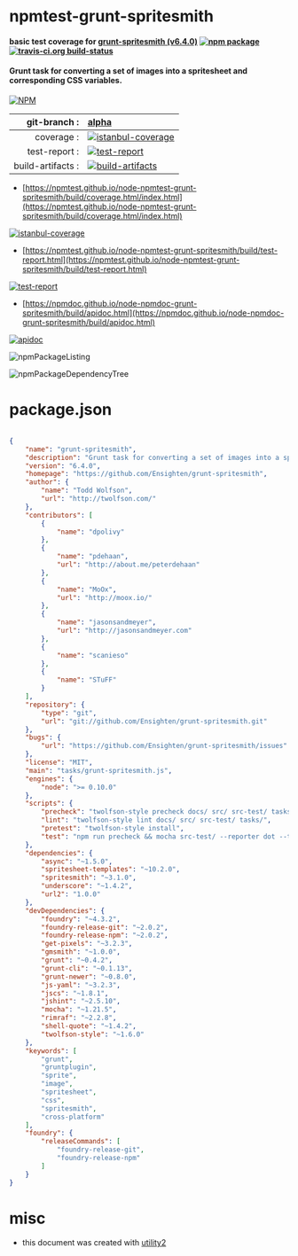 # npmtest-grunt-spritesmith

#### basic test coverage for  [grunt-spritesmith (v6.4.0)](https://github.com/Ensighten/grunt-spritesmith)  [![npm package](https://img.shields.io/npm/v/npmtest-grunt-spritesmith.svg?style=flat-square)](https://www.npmjs.org/package/npmtest-grunt-spritesmith) [![travis-ci.org build-status](https://api.travis-ci.org/npmtest/node-npmtest-grunt-spritesmith.svg)](https://travis-ci.org/npmtest/node-npmtest-grunt-spritesmith)

#### Grunt task for converting a set of images into a spritesheet and corresponding CSS variables.

[![NPM](https://nodei.co/npm/grunt-spritesmith.png?downloads=true&downloadRank=true&stars=true)](https://www.npmjs.com/package/grunt-spritesmith)

| git-branch : | [alpha](https://github.com/npmtest/node-npmtest-grunt-spritesmith/tree/alpha)|
|--:|:--|
| coverage : | [![istanbul-coverage](https://npmtest.github.io/node-npmtest-grunt-spritesmith/build/coverage.badge.svg)](https://npmtest.github.io/node-npmtest-grunt-spritesmith/build/coverage.html/index.html)|
| test-report : | [![test-report](https://npmtest.github.io/node-npmtest-grunt-spritesmith/build/test-report.badge.svg)](https://npmtest.github.io/node-npmtest-grunt-spritesmith/build/test-report.html)|
| build-artifacts : | [![build-artifacts](https://npmtest.github.io/node-npmtest-grunt-spritesmith/glyphicons_144_folder_open.png)](https://github.com/npmtest/node-npmtest-grunt-spritesmith/tree/gh-pages/build)|

- [https://npmtest.github.io/node-npmtest-grunt-spritesmith/build/coverage.html/index.html](https://npmtest.github.io/node-npmtest-grunt-spritesmith/build/coverage.html/index.html)

[![istanbul-coverage](https://npmtest.github.io/node-npmtest-grunt-spritesmith/build/screenCapture.buildCi.browser.%252Ftmp%252Fbuild%252Fcoverage.lib.html.png)](https://npmtest.github.io/node-npmtest-grunt-spritesmith/build/coverage.html/index.html)

- [https://npmtest.github.io/node-npmtest-grunt-spritesmith/build/test-report.html](https://npmtest.github.io/node-npmtest-grunt-spritesmith/build/test-report.html)

[![test-report](https://npmtest.github.io/node-npmtest-grunt-spritesmith/build/screenCapture.buildCi.browser.%252Ftmp%252Fbuild%252Ftest-report.html.png)](https://npmtest.github.io/node-npmtest-grunt-spritesmith/build/test-report.html)

- [https://npmdoc.github.io/node-npmdoc-grunt-spritesmith/build/apidoc.html](https://npmdoc.github.io/node-npmdoc-grunt-spritesmith/build/apidoc.html)

[![apidoc](https://npmdoc.github.io/node-npmdoc-grunt-spritesmith/build/screenCapture.buildCi.browser.%252Ftmp%252Fbuild%252Fapidoc.html.png)](https://npmdoc.github.io/node-npmdoc-grunt-spritesmith/build/apidoc.html)

![npmPackageListing](https://npmtest.github.io/node-npmtest-grunt-spritesmith/build/screenCapture.npmPackageListing.svg)

![npmPackageDependencyTree](https://npmtest.github.io/node-npmtest-grunt-spritesmith/build/screenCapture.npmPackageDependencyTree.svg)



# package.json

```json

{
    "name": "grunt-spritesmith",
    "description": "Grunt task for converting a set of images into a spritesheet and corresponding CSS variables.",
    "version": "6.4.0",
    "homepage": "https://github.com/Ensighten/grunt-spritesmith",
    "author": {
        "name": "Todd Wolfson",
        "url": "http://twolfson.com/"
    },
    "contributors": [
        {
            "name": "dpolivy"
        },
        {
            "name": "pdehaan",
            "url": "http://about.me/peterdehaan"
        },
        {
            "name": "MoOx",
            "url": "http://moox.io/"
        },
        {
            "name": "jasonsandmeyer",
            "url": "http://jasonsandmeyer.com"
        },
        {
            "name": "scanieso"
        },
        {
            "name": "STuFF"
        }
    ],
    "repository": {
        "type": "git",
        "url": "git://github.com/Ensighten/grunt-spritesmith.git"
    },
    "bugs": {
        "url": "https://github.com/Ensighten/grunt-spritesmith/issues"
    },
    "license": "MIT",
    "main": "tasks/grunt-spritesmith.js",
    "engines": {
        "node": ">= 0.10.0"
    },
    "scripts": {
        "precheck": "twolfson-style precheck docs/ src/ src-test/ tasks/",
        "lint": "twolfson-style lint docs/ src/ src-test/ tasks/",
        "pretest": "twolfson-style install",
        "test": "npm run precheck && mocha src-test/ --reporter dot --timeout 5000 && npm run lint"
    },
    "dependencies": {
        "async": "~1.5.0",
        "spritesheet-templates": "~10.2.0",
        "spritesmith": "~3.1.0",
        "underscore": "~1.4.2",
        "url2": "1.0.0"
    },
    "devDependencies": {
        "foundry": "~4.3.2",
        "foundry-release-git": "~2.0.2",
        "foundry-release-npm": "~2.0.2",
        "get-pixels": "~3.2.3",
        "gmsmith": "~1.0.0",
        "grunt": "~0.4.2",
        "grunt-cli": "~0.1.13",
        "grunt-newer": "~0.8.0",
        "js-yaml": "~3.2.3",
        "jscs": "~1.8.1",
        "jshint": "~2.5.10",
        "mocha": "~1.21.5",
        "rimraf": "~2.2.8",
        "shell-quote": "~1.4.2",
        "twolfson-style": "~1.6.0"
    },
    "keywords": [
        "grunt",
        "gruntplugin",
        "sprite",
        "image",
        "spritesheet",
        "css",
        "spritesmith",
        "cross-platform"
    ],
    "foundry": {
        "releaseCommands": [
            "foundry-release-git",
            "foundry-release-npm"
        ]
    }
}
```



# misc
- this document was created with [utility2](https://github.com/kaizhu256/node-utility2)
